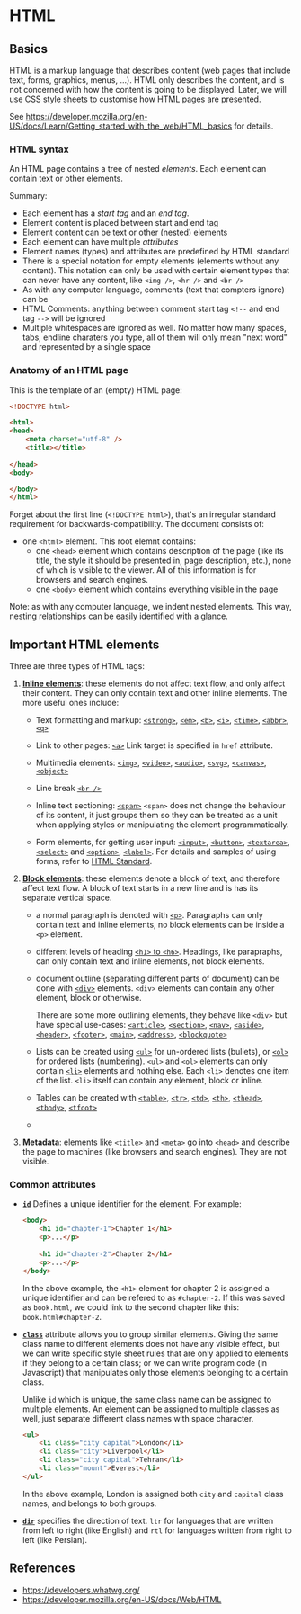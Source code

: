 
# HTML


## Basics

HTML is a markup language that describes content (web pages that include text, forms, graphics, menus, ...).
HTML only describes the content, and is not concerned with how the content is going to be displayed. Later,
we will use CSS style sheets to customise how HTML pages are presented.

See https://developer.mozilla.org/en-US/docs/Learn/Getting_started_with_the_web/HTML_basics for details.

### HTML syntax

An HTML page contains a tree of nested _elements_. Each element can contain text or other elements.

Summary:
  - Each element has a _start tag_ and an _end tag_.
  - Element content is placed between start and end tag
  - Element content can be text or other (nested) elements
  - Each element can have multiple _attributes_
  - Element names (types) and attributes are predefined by HTML standard
  - There is a special notation for empty elements (elements without any content).
    This notation can only be used with certain element types that can never have any content, like
    `<img />`, `<hr />` and `<br />`
  - As with any computer language, comments (text that compters ignore) can be  
  - HTML Comments: anything between comment start tag `<!--` and end tag `-->` will be ignored
  - Multiple whitespaces are ignored as well. No matter how many spaces, tabs, endline charaters you type,
    all of them will only mean "next word" and represented by a single space



### Anatomy of an HTML page

This is the template of an (empty) HTML page:

```html
<!DOCTYPE html>

<html>
<head>
    <meta charset="utf-8" />
    <title></title>
    
</head>
<body>

</body>
</html>
```

Forget about the first line (`<!DOCTYPE html>`), that's an irregular standard requirement for
backwards-compatibility. The document consists of:

  - one `<html>` element. This root elemnt contains:
      - one `<head>` element which contains description of the page (like its title, the style
        it should be presented in, page description, etc.), none of which is visible to the viewer.
        All of this information is for browsers and search engines.
      - one `<body>` element which contains everything visible in the page

Note: as with any computer language, we indent nested elements. This way, nesting relationships
can be easily identified with a glance.


## Important HTML elements

Three are three types of HTML tags:

 1. **[Inline elements](https://developer.mozilla.org/en-US/docs/Web/HTML/Inline_elements)**:
    these elements do not affect text flow, and only affect their content. They can only contain text
    and other inline elements. The more useful ones include:
    
      - Text formatting and markup: [`<strong>`](https://developer.mozilla.org/en-US/docs/Web/HTML/Element/strong),
        [`<em>`](https://developer.mozilla.org/en-US/docs/Web/HTML/Element/em),
        [`<b>`](https://developer.mozilla.org/en-US/docs/Web/HTML/Element/b),
        [`<i>`](https://developer.mozilla.org/en-US/docs/Web/HTML/Element/i),
        [`<time>`](https://developer.mozilla.org/en-US/docs/Web/HTML/Element/time),
        [`<abbr>`](https://developer.mozilla.org/en-US/docs/Web/HTML/Element/abbr),
        [`<q>`](https://developer.mozilla.org/en-US/docs/Web/HTML/Element/q)

      - Link to other pages: [`<a>`](https://developer.mozilla.org/en-US/docs/Web/HTML/Element/a)
        Link target is specified in `href` attribute.
        
      - Multimedia elements: [`<img>`](https://developer.mozilla.org/en-US/docs/Web/HTML/Element/img),
        [`<video>`](https://developer.mozilla.org/en-US/docs/Web/HTML/Element/video),
        [`<audio>`](https://developer.mozilla.org/en-US/docs/Web/HTML/Element/audio),
        [`<svg>`](https://developer.mozilla.org/en-US/docs/SVG_In_HTML_Introduction),
        [`<canvas>`](https://developer.mozilla.org/en-US/docs/Web/HTML/Element/canvas),
        [`<object>`](https://developer.mozilla.org/en-US/docs/Web/HTML/Element/object)
        
      - Line break [`<br />`](https://developer.mozilla.org/en-US/docs/Web/HTML/Element/br)
      
      - Inline text sectioning: [`<span>`](https://developer.mozilla.org/en-US/docs/Web/HTML/Element/span)
        `<span>` does not change the behaviour of its content, it just groups them so they can be treated
        as a unit when applying styles or manipulating the element programmatically.
        
      - Form elements, for getting user input:
        [`<input>`](https://developer.mozilla.org/en-US/docs/Web/HTML/Element/input),
        [`<button>`](https://developer.mozilla.org/en-US/docs/Web/HTML/Element/button),
        [`<textarea>`](https://developer.mozilla.org/en-US/docs/Web/HTML/Element/textarea),
        [`<select>`](https://developer.mozilla.org/en-US/docs/Web/HTML/Element/select) and
        [`<option>`](https://developer.mozilla.org/en-US/docs/Web/HTML/Element/option),
        [`<label>`](https://developer.mozilla.org/en-US/docs/Web/HTML/Element/label).
        For details and samples of using forms, refer to
        [HTML Standard](https://developers.whatwg.org/forms.html#forms).
        
 2. **[Block elements](https://developer.mozilla.org/en-US/docs/Web/HTML/Block-level_elements)**:
    these elements denote a block of text, and therefore affect text flow. A block of text starts in a new
    line and is has its separate vertical space.
    
      - a normal paragraph is denoted with [`<p>`](https://developer.mozilla.org/en-US/docs/Web/HTML/Element/p).
        Paragraphs can only contain text and inline elements, no block elements can be inside a `<p>` element.
      
      - different levels of heading [`<h1>` to `<h6>`](https://developer.mozilla.org/en-US/docs/Web/HTML/Element/h1%E2%80%93h6).
        Headings, like parapraphs, can only contain text and inline elements, not block elements.
      
      - document outline (separating different parts of document) can be done with
        [`<div>`](https://developer.mozilla.org/en-US/docs/Web/HTML/Element/div) elements. `<div>` elements
        can contain any other element, block or otherwise.
        
        There are some more outlining elements, they behave like `<div>` but have special use-cases:
        [`<article>`](https://developer.mozilla.org/en-US/docs/Web/HTML/Element/article),
        [`<section>`](https://developer.mozilla.org/en-US/docs/Web/HTML/Element/section),
        [`<nav>`](https://developer.mozilla.org/en-US/docs/Web/HTML/Element/nav),
        [`<aside>`](https://developer.mozilla.org/en-US/docs/Web/HTML/Element/aside),
        [`<header>`](https://developer.mozilla.org/en-US/docs/Web/HTML/Element/header),
        [`<footer>`](https://developer.mozilla.org/en-US/docs/Web/HTML/Element/footer),
        [`<main>`](https://developer.mozilla.org/en-US/docs/Web/HTML/Element/main),
        [`<address>`](https://developer.mozilla.org/en-US/docs/Web/HTML/Element/address),
        [`<blockquote>`](https://developer.mozilla.org/en-US/docs/Web/HTML/Element/blockquote)
        
      - Lists can be created using [`<ul>`](https://developer.mozilla.org/en-US/docs/Web/HTML/Element/ul)
        for un-ordered lists (bullets), or [`<ol>`](https://developer.mozilla.org/en-US/docs/Web/HTML/Element/ol)
        for ordered lists (numbering). `<ul>` and `<ol>` elements can only contain
        [`<li>`](https://developer.mozilla.org/en-US/docs/Web/HTML/Element/li) elements and nothing else.
        Each `<li>` denotes one item of the list. `<li>` itself can contain any element, block or inline.
        
      - Tables can be created with
        [`<table>`](https://developer.mozilla.org/en-US/docs/Web/HTML/Element/table),
        [`<tr>`](https://developer.mozilla.org/en-US/docs/Web/HTML/Element/tr),
        [`<td>`](https://developer.mozilla.org/en-US/docs/Web/HTML/Element/td),
        [`<th>`](https://developer.mozilla.org/en-US/docs/Web/HTML/Element/th),
        [`<thead>`](https://developer.mozilla.org/en-US/docs/Web/HTML/Element/thead),
        [`<tbody>`](https://developer.mozilla.org/en-US/docs/Web/HTML/Element/tbody),
        [`<tfoot>`](https://developer.mozilla.org/en-US/docs/Web/HTML/Element/tfoot)
        
      - 

 3. **Metadata**: elements like [`<title>`](https://developer.mozilla.org/en-US/docs/Web/HTML/Element/title)
    and [`<meta>`](https://developer.mozilla.org/en-US/docs/Web/HTML/Element/meta) go into `<head>` and
    describe the page to machines (like browsers and search engines). They are not visible.

### Common attributes

  - **[`id`](https://developer.mozilla.org/en-US/docs/Web/HTML/Global_attributes/id)**
    Defines a unique identifier for the element. For example:
    
    ```html
    <body>
        <h1 id="chapter-1">Chapter 1</h1>
        <p>...</p>
        
        <h1 id="chapter-2">Chapter 2</h1>
        <p>...</p>
    </body>
    ```
    
    In the above example, the `<h1>` element for chapter 2 is assigned a unique identifier and can be refered
    to as `#chapter-2`. If this was saved as `book.html`, we could link to the second chapter like this:
    `book.html#chapter-2`.
    
  - **[`class`](https://developer.mozilla.org/en-US/docs/Web/HTML/Global_attributes/class)**
    attribute allows you to group similar elements. Giving the same class name to different elements does not
    have any visible effect, but we can write specific style sheet rules that are only applied to elements if
    they belong to a certain class; or we can write program code (in Javascript) that manipulates only those
    elements belonging to a certain class.
    
    Unlike `id` which is unique, the same class name can be assigned to multiple elements. An element can be
    assigned to multiple classes as well, just separate different class names with space character.
    
    ```html
    <ul>
        <li class="city capital">London</li>
        <li class="city">Liverpool</li>
        <li class="city capital">Tehran</li>
        <li class="mount">Everest</li>
    </ul>
    ```
    
    In the above example, London is assigned both `city` and `capital` class names, and belongs to both groups.
    
  - **[`dir`](https://developer.mozilla.org/en-US/docs/Web/HTML/Global_attributes/dir)**
    specifies the direction of text. `ltr` for languages that are written from left to right (like English) and
    `rtl` for languages written from right to left (like Persian).


## References

  - https://developers.whatwg.org/
  - https://developer.mozilla.org/en-US/docs/Web/HTML
